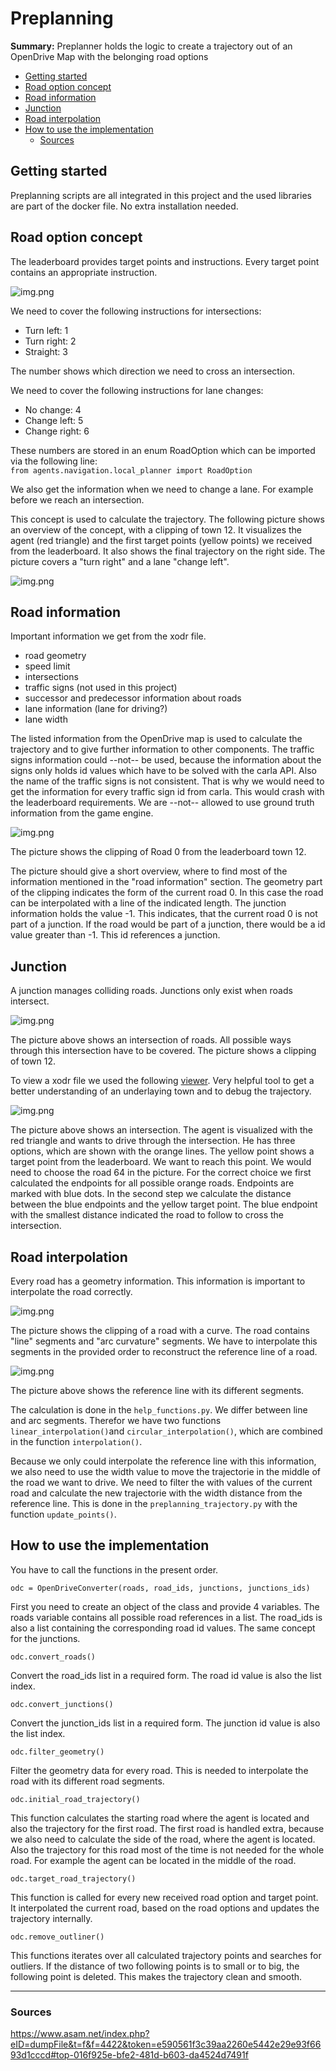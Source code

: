 # Preplanning

**Summary:** Preplanner holds the logic to create a trajectory out of an OpenDrive Map with the belonging road options

- [Getting started](#getting-started)
- [Road option concept](#road-option-concept)
- [Road information](#road-information)
- [Junction](#junction)
- [Road interpolation](#road-interpolation)
- [How to use the implementation](#how-to-use-the-implementation)
  - [Sources](#sources)

## Getting started

Preplanning scripts are all integrated in this project and the used libraries are part of the docker file.
No extra installation needed.

## Road option concept

The leaderboard provides target points and instructions. Every target point contains an appropriate instruction.

![img.png](../assets/road_option.png)

We need to cover the following instructions for intersections:

- Turn left: 1
- Turn right: 2
- Straight: 3

The number shows which direction we need to cross an intersection.

We need to cover the following instructions for lane changes:

- No change: 4
- Change left: 5
- Change right: 6

These numbers are stored in an enum RoadOption which can be imported via the following line: \
`from agents.navigation.local_planner import RoadOption`

We also get the information when we need to change a lane. For example before we reach an intersection.

This concept is used to calculate the trajectory. The following picture shows an overview of the concept, with a
clipping of town 12. It visualizes the agent (red triangle) and the first target points (yellow points) we received
from the leaderboard. It also shows the final trajectory on the right side. The picture covers a "turn right" and
a lane "change left".

![img.png](../assets/road_options_concept.png)

## Road information

Important information we get from the xodr file.

- road geometry
- speed limit
- intersections
- traffic signs (not used in this project)
- successor and predecessor information about roads
- lane information (lane for driving?)
- lane width

The listed information from the OpenDrive map is used to calculate the trajectory and to give further information
to other components. The traffic signs information could --not-- be used, because the information about the signs
only holds id values which have to be solved with the carla API. Also the name of the traffic signs is not consistent.
That is why we would need to get the information for every traffic sign id from carla. This would crash with the
leaderboard requirements. We are --not-- allowed to use ground truth information from the game engine.

![img.png](../assets/Road0_cutout.png)

The picture shows the clipping of Road 0 from the leaderboard town 12.

The picture should give a short overview, where to find most of the information mentioned in the "road information"
section. The geometry part of the clipping indicates the form of the current road 0. In this case the road can
be interpolated with a line of the indicated length.
The junction information holds the value -1. This indicates, that the current road 0 is not part of a junction.
If the road would be part of a junction, there would be a id value greater than -1. This id references a junction.

## Junction

A junction manages colliding roads. Junctions only exist when roads intersect.

![img.png](../assets/junction.png)

The picture above shows an intersection of roads. All possible ways through this intersection have to be covered.
The picture shows a clipping of town 12.

To view a xodr file we used the following [viewer](https://odrviewer.io/). Very helpful tool to get a better
understanding of an underlaying town and to debug the trajectory.

![img.png](../assets/intersection_2.png)

The picture above shows an intersection. The agent is visualized with the red triangle and wants to drive through
the intersection. He has three options, which are shown with the orange lines. The yellow point shows a target point
from the leaderboard. We want to reach this point.
We would need to choose the road 64 in the picture. For the correct choice we first calculated the endpoints for
all possible orange roads. Endpoints are marked with blue dots. In the second step we calculate the distance between
the blue endpoints and the yellow target point. The blue endpoint with the smallest distance indicated the road to
follow to cross the intersection.

## Road interpolation

Every road has a geometry information. This information is important to interpolate the road correctly.

![img.png](../assets/reference_xodr.png)

The picture shows the clipping of a road with a curve. The road contains "line" segments and "arc curvature" segments.
We have to interpolate this segments in the provided order to reconstruct the reference line of a road.

![img.png](../assets/reference.png)

The picture above shows the reference line with its different segments.

The calculation is done in the `help_functions.py`. We differ between line and arc segments.
Therefor we have two functions `linear_interpolation()`and `circular_interpolation()`, which are combined in the
function `interpolation()`.

Because we only could interpolate the reference line with this information, we also need to use the width value to
move the trajectorie in the middle of the road we want to drive. We need to filter the with values of the current road
and calculate the new trajectorie with the width distance from the reference line.
This is done in the `preplanning_trajectory.py` with the function `update_points()`.

## How to use the implementation

You have to call the functions in the present order.

`odc = OpenDriveConverter(roads, road_ids, junctions, junctions_ids)`

First you need to create an object of the class and provide 4 variables. The roads variable contains all possible road
references in a list. The road_ids is also a list containing the corresponding road id values. The same concept for
the junctions.

`odc.convert_roads()`

Convert the road_ids list in a required form. The road id value is also the list index.

`odc.convert_junctions()`

Convert the junction_ids list in a required form. The junction id value is also the list index.

`odc.filter_geometry()`

Filter the geometry data for every road. This is needed to interpolate the road with its different road segments.

`odc.initial_road_trajectory()`

This function calculates the starting road where the agent is located and also the trajectory for the first road.
The first road is handled extra, because we also need to calculate the side of the road, where the agent is located.
Also the trajectory for this road most of the time is not needed for the whole road. For example the agent can
be located in the middle of the road.

`odc.target_road_trajectory()`

This function is called for every new received road option and target point. It interpolated the current road, based
on the road options and updates the trajectory internally.

`odc.remove_outliner()`

This functions iterates over all calculated trajectory points and searches for outliers. If the distance of
two following points is to small or to big, the following point is deleted. This makes the trajectory clean and smooth.

---

### Sources

<https://www.asam.net/index.php?eID=dumpFile&t=f&f=4422&token=e590561f3c39aa2260e5442e29e93f6693d1cccd#top-016f925e-bfe2-481d-b603-da4524d7491f>
